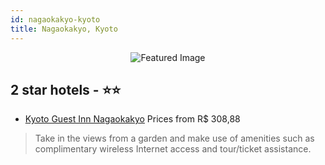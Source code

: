 ```yaml
---
id: nagaokakyo-kyoto
title: Nagaokakyo, Kyoto
---
```


<center><img src="https://i.travelapi.com/hotels/15000000/14820000/14813100/14813095/1fdb442c_z.jpg" alt="Featured Image" /></center>


##  2 star hotels - ⭐️⭐️

-    [Kyoto Guest Inn Nagaokakyo](https://us.hurb.com/hotels/nagaokakyo/kyoto-guest-inn-nagaokakyo-JNP-JP479848?cmp=18055) Prices from R$ 308,88
   > Take in the views from a garden and make use of amenities such as complimentary wireless Internet access and tour/ticket assistance.
